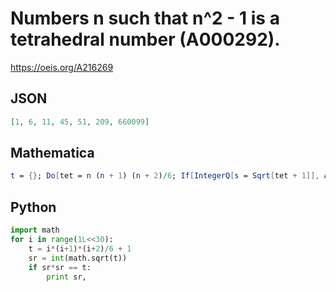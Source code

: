 # Numbers n such that n^2 \- 1 is a tetrahedral number \(A000292\)\.
https://oeis.org/A216269
## JSON
```JSON
[1, 6, 11, 45, 51, 209, 660099]
```
## Mathematica
```Mathematica
t = {}; Do[tet = n (n + 1) (n + 2)/6; If[IntegerQ[s = Sqrt[tet + 1]], AppendTo[t, s]], {n, 0, 100000}]; t (* _T. D. Noe_, Mar 18 2013 *)
```
## Python
```Python
import math
for i in range(1L<<30):
    t = i*(i+1)*(i+2)/6 + 1
    sr = int(math.sqrt(t))
    if sr*sr == t:
        print sr,
```
